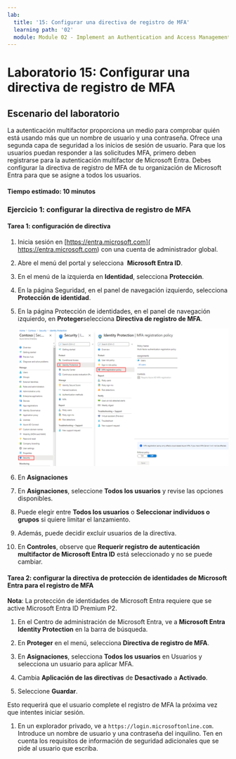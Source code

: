 ```yaml
---
lab:
  title: '15: Configurar una directiva de registro de MFA'
  learning path: '02'
  module: Module 02 - Implement an Authentication and Access Management Solution
---
```


# Laboratorio 15: Configurar una directiva de registro de MFA

## Escenario del laboratorio

La autenticación multifactor proporciona un medio para comprobar quién está usando más que un nombre de usuario y una contraseña. Ofrece una segunda capa de seguridad a los inicios de sesión de usuario. Para que los usuarios puedan responder a las solicitudes MFA, primero deben registrarse para la autenticación multifactor de Microsoft Entra. Debes configurar la directiva de registro de MFA de tu organización de Microsoft Entra para que se asigne a todos los usuarios.

#### Tiempo estimado: 10 minutos

### Ejercicio 1: configurar la directiva de registro de MFA

#### Tarea 1: configuración de directiva

1. Inicia sesión en [https://entra.microsoft.com]( https://entra.microsoft.com) con una cuenta de administrador global.

2. Abre el menú del portal y selecciona  **Microsoft Entra ID**.

3. En el menú de la izquierda en **Identidad**, selecciona **Protección**.

4. En la página Seguridad, en el panel de navegación izquierdo, selecciona **Protección de identidad**.

5. En la página Protección de identidades, en el panel de navegación izquierdo, en **Proteger**selecciona **Directiva de registro de MFA**.

    ![Imagen de pantalla que muestra la página de Directiva de registro de autenticación multifactor con la ruta de exploración resaltada](./media/lp2-mod4-browse-to-mfa-registration-policy.png)

6. En **Asignaciones**

7. En **Asignaciones**, seleccione **Todos los usuarios** y revise las opciones disponibles.

8. Puede elegir entre **Todos los usuarios** o **Seleccionar individuos o grupos** si quiere limitar el lanzamiento.

9. Además, puede decidir excluir usuarios de la directiva.

10. En **Controles**, observe que **Requerir registro de autenticación multifactor de Microsoft Entra ID** está seleccionado y no se puede cambiar.


#### Tarea 2: configurar la directiva de protección de identidades de Microsoft Entra para el registro de MFA

**Nota**: La protección de identidades de Microsoft Entra requiere que se active Microsoft Entra ID Premium P2. 

1. En el Centro de administración de Microsoft Entra, ve a **Microsoft Entra Identity Protection** en la barra de búsqueda.

1. En **Proteger** en el menú, selecciona **Directiva de registro de MFA**.

1. En **Asignaciones**, selecciona **Todos los usuarios** en Usuarios y selecciona un usuario para aplicar MFA.

1. Cambia **Aplicación de las directivas** de **Desactivado** a **Activado**.

1. Seleccione **Guardar**.

Esto requerirá que el usuario complete el registro de MFA la próxima vez que intentes iniciar sesión.

1. En un explorador privado, ve a `https://login.microsoftonline.com`. Introduce un nombre de usuario y una contraseña del inquilino.  Ten en cuenta los requisitos de información de seguridad adicionales que se pide al usuario que escriba.
